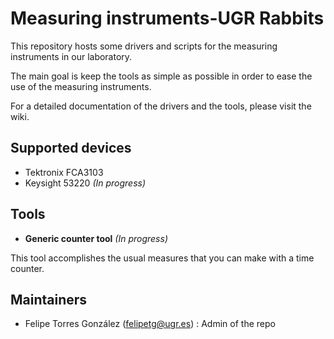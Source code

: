 # Measuring instruments-UGR Rabbits

This repository hosts some drivers and scripts for the measuring instruments in our laboratory. 

The main goal is keep the tools as simple as possible in order to ease the use of the measuring instruments.

For a detailed documentation of the drivers and the tools, please visit the wiki.

## Supported devices

- Tektronix FCA3103
- Keysight 53220 *(In progress)*

## Tools

- **Generic counter tool** *(In progress)*

This tool accomplishes the usual measures that you can make with a time counter.

## Maintainers

- Felipe Torres González (<felipetg@ugr.es>) : Admin of the repo